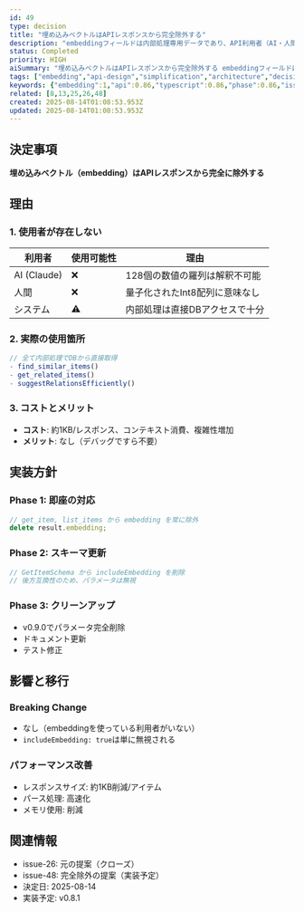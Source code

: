 ```yaml
---
id: 49
type: decision
title: "埋め込みベクトルはAPIレスポンスから完全除外する"
description: "embeddingフィールドは内部処理専用データであり、API利用者（AI・人間問わず）には不要。出力オプションも含めて廃止。"
status: Completed
priority: HIGH
aiSummary: "埋め込みベクトルはAPIレスポンスから完全除外する embeddingフィールドは内部処理専用データであり、API利用者（AI・人間問わず）には不要。出力オプションも含めて廃止。 ## 決定事項\n\n**埋め込みベクトル（embedding）はAPIレスポンスから完全に除外する**\n\n## 理由\n\n### 1. 使用者が存在しない\n| 利用者 | 使用可能性 | 理由 |\n|--------|---"
tags: ["embedding","api-design","simplification","architecture","decision"]
keywords: {"embedding":1,"api":0.86,"typescript":0.86,"phase":0.86,"issue":0.57}
related: [8,13,25,26,48]
created: 2025-08-14T01:08:53.953Z
updated: 2025-08-14T01:08:53.953Z
---
```


## 決定事項

**埋め込みベクトル（embedding）はAPIレスポンスから完全に除外する**

## 理由

### 1. 使用者が存在しない
| 利用者 | 使用可能性 | 理由 |
|--------|------------|------|
| AI (Claude) | ❌ | 128個の数値の羅列は解釈不可能 |
| 人間 | ❌ | 量子化されたInt8配列に意味なし |
| システム | ⚠️ | 内部処理は直接DBアクセスで十分 |

### 2. 実際の使用箇所
```typescript
// 全て内部処理でDBから直接取得
- find_similar_items()
- get_related_items()  
- suggestRelationsEfficiently()
```

### 3. コストとメリット
- **コスト**: 約1KB/レスポンス、コンテキスト消費、複雑性増加
- **メリット**: なし（デバッグですら不要）

## 実装方針

### Phase 1: 即座の対応
```typescript
// get_item, list_items から embedding を常に除外
delete result.embedding;
```

### Phase 2: スキーマ更新
```typescript
// GetItemSchema から includeEmbedding を削除
// 後方互換性のため、パラメータは無視
```

### Phase 3: クリーンアップ
- v0.9.0でパラメータ完全削除
- ドキュメント更新
- テスト修正

## 影響と移行

### Breaking Change
- なし（embeddingを使っている利用者がいない）
- `includeEmbedding: true`は単に無視される

### パフォーマンス改善
- レスポンスサイズ: 約1KB削減/アイテム
- パース処理: 高速化
- メモリ使用: 削減

## 関連情報
- issue-26: 元の提案（クローズ）
- issue-48: 完全除外の提案（実装予定）
- 決定日: 2025-08-14
- 実装予定: v0.8.1